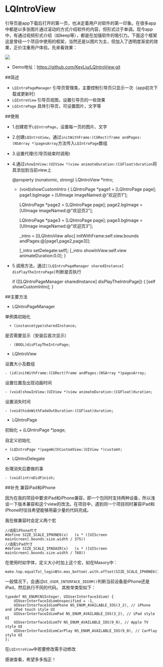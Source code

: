 # LQIntroView
引导页是app下载后打开的第一页，也决定着用户对软件的第一印象。在很多app中都是以多张图片通过滚动的方式介绍软件的内容，但形式过于单调。现今app中，有通过视频形式介绍（如keep等），都是在加强软件的吸引力。下面这个框架这是曾经一个项目中使用的框架，当然还是以图片为主，但加入了透明度渐变的效果，正价注重用户体验。先来看效果：

![](http://upload-images.jianshu.io/upload_images/1378903-bb29a10910ac81a9.gif?imageMogr2/auto-orient/strip)

- Demo地址：https://github.com/KeyLiu/LQIntroView.git

##简述

- `LQIntroPageManager` 引导页管理类，主要控制引导页只显示一次（app初次下载或更新时）
- `LQIntroView` 引导页视图，设置引导页的一些效果
- `LQIntroPage` 具体引导页，可设置图片，文字等

##使用
- 1.创建若干`LQIntroPage`，设置每一页的图片、文字
- 2.创建`LQIntroView`，通过`initWithFrame:(CGRect)frame andPages:(NSArray *)pagesArray`方法传入`LQIntroPage`数组
- 3.设置代理(引导页结束时调用)
- 4.通过`showInView:(UIView *)view animateDuration:(CGFloat)duration`将其添加到当前view上


    @property (nonatomic, strong) LQIntroView       *intro;

    - (void)showCustomIntro {
        LQIntroPage *page1 = [LQIntroPage page];
        page1.bgImage = [UIImage imageNamed:@"欢迎页1"];
    
        LQIntroPage *page2 = [LQIntroPage page];
        page2.bgImage = [UIImage imageNamed:@"欢迎页2"];
    
        LQIntroPage *page3 = [LQIntroPage page];
        page3.bgImage = [UIImage imageNamed:@"欢迎页3"];
    
        _intro = [[LQIntroView alloc] initWithFrame:self.view.bounds andPages:@[page1,page2,page3]];
    
        [_intro setDelegate:self];
        [_intro showInView:self.view animateDuration:0.0];
    }

- 5.调用方法，通过`[[LQIntroPageManager sharedInstance] disPlayTheIntroPage]`判断是否执行


    if ([[LQIntroPageManager sharedInstance] disPlayTheIntroPage]) {
        [self showCustomIntro];
    }

##主要方法

- LQIntroPageManager

单例类初始化
    
      + (instancetype)sharedInstance;

是否需要显示（安装后首次显示）

      - (BOOL)disPlayTheIntroPage;

- LQIntroView

设置大小及数组

    - (id)initWithFrame:(CGRect)frame andPages:(NSArray *)pagesArray;

设置位置及出现动画时间

    - (void)showInView:(UIView *)view animateDuration:(CGFloat)duration;

设置消失时间

    - (void)hideWithFadeOutDuration:(CGFloat)duration;

- LQIntroPage

初始化
    + (LQIntroPage *)page;

自定义初始化

    + (LQIntroPage *)pageWithCustomView:(UIView *)customV;

- LQIntroDelegate

处理消失后要做的事

    - (void)introDidFinish;

##补充
兼容iPad和iPhone

因为在我的项目中要求iPad和iPhone兼容，即一个包同时支持两种设备，所以浅谈一下版本兼容和这个view的改法。在项目中，遇到同一个项目同时兼容iPad和iPhone时往往希望能够用最少量的代码完成。

我在做兼容时会定义两个宏

    //适配iPhone尺寸
    #define SIZE_SCALE_IPHONE6(x)   (x * ([UIScreen mainScreen].bounds.size.width / 375))
    //适配iPad尺寸
    #define SIZE_SCALE_IPADAIR(x)   (x * ([UIScreen mainScreen].bounds.size.width / 768))

在使用时如字体，定义大小时加上这个宏，如在Masory中：

    make.top.equalTo(_loginBtn.mas_bottom).with.offset(SIZE_SCALE_IPHONE6(10));

一般情况下，会通过`UI_USER_INTERFACE_IDIOM()`判断当前设备是iPhone还是iPad，然后执行不同的代码。  其枚举类型如下：

    typedef NS_ENUM(NSInteger, UIUserInterfaceIdiom) {
        UIUserInterfaceIdiomUnspecified = -1,
        UIUserInterfaceIdiomPhone NS_ENUM_AVAILABLE_IOS(3_2), // iPhone and iPod touch style UI
        UIUserInterfaceIdiomPad NS_ENUM_AVAILABLE_IOS(3_2), // iPad style UI
        UIUserInterfaceIdiomTV NS_ENUM_AVAILABLE_IOS(9_0), // Apple TV style UI
        UIUserInterfaceIdiomCarPlay NS_ENUM_AVAILABLE_IOS(9_0), // CarPlay style UI
    };

在`LQIntroView`中若要修改需手动修改

感谢查看，希望多多指正！

